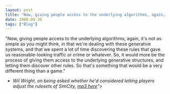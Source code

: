 ```yaml
---
layout: post
title: "Now, giving people access to the underlying algorithms, again, it’s not as simple as you might..."
date: 2008-06-30
tags: ["Blog"]
---
```


"Now, giving people access to the underlying algorithms, again, it's not as simple as you might think, in that we're dealing with these generative systems, and that we spent a lot of time discovering these rules that gave us reasonable-looking traffic or crime or whatever. So, it would more be the process of giving them access to the underlying generative structures, and letting them discover other rules. So that's something that would be a very different thing than a game."  

 - _Wil Wright, on being asked whether he'd considered letting players adjust the rulesets of SimCity, [mp3 here](http://www.longnow.org/projects/seminars/)"></a>_